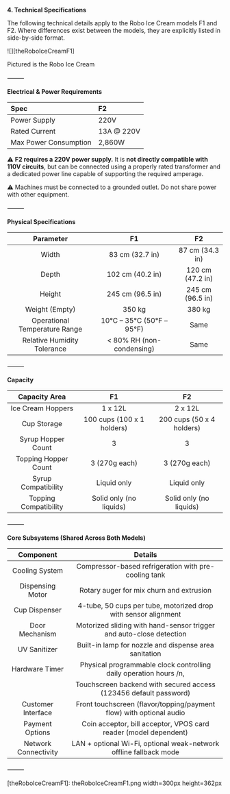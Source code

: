 **4\. Technical Specifications**

The following technical details apply to the Robo Ice Cream models F1 and F2. Where differences exist between the models, they are explicitly listed in side-by-side format.

![][theRoboIceCreamF1]

Pictured is the Robo Ice Cream

⸻

**Electrical & Power Requirements**

| Spec | F2 |
| :----- | :----- |
| Power Supply | 220V |
| Rated Current | 13A @ 220V |
| Max Power Consumption | 2,860W |

⚠️ **F2 requires a 220V power supply.** It is **not directly compatible with 110V circuits**, but can be connected using a properly rated transformer and a dedicated power line capable of supporting the required amperage.

⚠️ Machines must be connected to a grounded outlet. Do not share power with other equipment.

⸻

**Physical Specifications**

| Parameter | F1 | F2 |
| :-----: | :-----: | :-----: |
| Width  | 83 cm (32.7 in)  | 87 cm (34.3 in) |
| Depth  | 102 cm (40.2 in)  | 120 cm (47.2 in) |
| Height  | 245 cm (96.5 in)  | 245 cm (96.5 in) |
| Weight (Empty)  | 350 kg  | 380 kg |
| Operational Temperature Range  | 10°C – 35°C (50°F – 95°F)  | Same |
| Relative Humidity Tolerance  | \< 80% RH (non-condensing)  | Same |

⸻

**Capacity**

| Capacity Area | F1 | F2 |
| :-----: | :-----: | :-----: |
| Ice Cream Hoppers  | 1 x 12L  | 2 x 12L |
| Cup Storage  | 100 cups (100 x 1 holders)  | 200 cups (50 x 4 holders) |
| Syrup Hopper Count  | 3  | 3 |
| Topping Hopper Count  | 3 (270g each)  | 3 (270g each) |
| Syrup Compatibility  | Liquid only  | Liquid only |
| Topping Compatibility  | Solid only (no liquids)  | Solid only (no liquids) |

⸻

**Core Subsystems (Shared Across Both Models)**

| Component | Details |
| :-----: | :-----: |
| Cooling System  | Compressor-based refrigeration with pre-cooling tank  |
| Dispensing Motor  | Rotary auger for mix churn and extrusion  |
| Cup Dispenser  | 4-tube, 50 cups per tube, motorized drop with sensor alignment  |
| Door Mechanism  | Motorized sliding with hand-sensor trigger and auto-close detection  |
| UV Sanitizer  | Built-in lamp for nozzle and dispense area sanitation  |
| Hardware Timer  | Physical programmable clock controlling daily operation hours /n,  |
|  | Touchscreen backend with secured access (123456 default password)  |
| Customer Interface  | Front touchscreen (flavor/topping/payment flow) with optional audio  |
| Payment Options  | Coin acceptor, bill acceptor, VPOS card reader (model dependent)  |
| Network Connectivity  | LAN + optional Wi-Fi, optional weak-network offline fallback mode  |

⸻

[theRoboIceCreamF1]: theRoboIceCreamF1.png width=300px height=362px